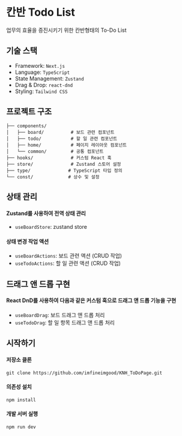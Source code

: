 # 칸반 Todo List
업무의 효율을 증진시키기 위한 칸반형태의 To-Do List

## 기술 스택

- Framework: `Next.js`
- Language: `TypeScript`
- State Management: `Zustand`
- Drag & Drop: `react-dnd`
- Styling: `Tailwind CSS`


## 프로젝트 구조

```
├── components/
│   ├── board/          # 보드 관련 컴포넌트
│   ├── todo/           # 할 일 관련 컴포넌트
│   ├── home/           # 페이지 레이아웃 컴포넌트
│   └── common/         # 공통 컴포넌트
├── hooks/              # 커스텀 React 훅
├── store/              # Zustand 스토어 설정
├── type/              # TypeScript 타입 정의
└── const/             # 상수 및 설정
```

## 상태 관리
####  Zustand를 사용하여 전역 상태 관리

- `useBoardStore`: zustand store

#### 상태 변경 작업 액션
- `useBoardActions`: 보드 관련 액션 (CRUD 작업)
- `useTodoActions`: 할 일 관련 액션 (CRUD 작업)

## 드래그 앤 드롭 구현
#### React DnD를 사용하여 다음과 같은 커스텀 훅으로 드래그 앤 드롭 기능을 구현

- `useBoardDrag`: 보드 드래그 앤 드롭 처리
- `useTodoDrag`: 할 일 항목 드래그 앤 드롭 처리

## 시작하기

#### 저장소 클론
```
git clone https://github.com/imfineimgood/KNH_ToDoPage.git
```

#### 의존성 설치
```
npm install
```  
#### 개발 서버 실행
```
npm run dev
```
